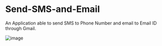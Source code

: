 # Send-SMS-and-Email

An Application able to send SMS to Phone Number and email to Email ID through Gmail.


![image](https://user-images.githubusercontent.com/95628601/200052206-66d9b9ff-80ef-40b6-b2c9-a87316a8136c.png)
